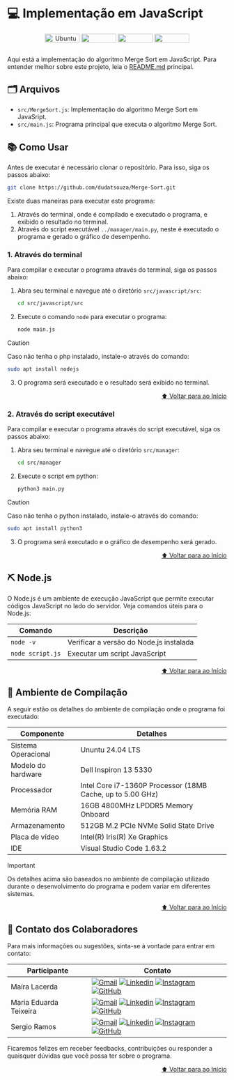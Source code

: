 # 💻 Implementação em JavaScript

<div align="center">
   <img align="center" height="20px" width="80px" alt="Ubuntu" src="https://img.shields.io/badge/Ubuntu-E95420?logo=ubuntu&logoColor=white"/>
   <img align="center" height="20px" width="80px" src="https://img.shields.io/badge/VS%20Code-blue?logo=visual%20studio%20code"/>
   <img align="center" height="20px" width="80px" src="https://img.shields.io/badge/Node.js-6DA55F?logo=node.js&logoColor=white"/>
   <img align="center" height="20px" width="80px" src="https://img.shields.io/badge/JavaScript-F7DF1E?logo=javascript&logoColor=black"/>
</div>

## 
Aqui está a implementação do algoritmo Merge Sort em JavaScript. Para entender melhor sobre este projeto, leia o [README.md](../../README.md) principal.

## 🗂 Arquivos

- `src/MergeSort.js`: Implementação do algoritmo Merge Sort em JavaSript.
- `src/main.js`: Programa principal que executa o algoritmo Merge Sort.

## 📚 Como Usar
Antes de executar é necessário clonar o repositório. Para isso, siga os passos abaixo:
```bash
git clone https://github.com/dudatsouza/Merge-Sort.git
```

Existe duas maneiras para executar este programa:
1. Através do terminal, onde é compilado e executado o programa, e exibido o resultado no terminal.
2. Através do script executável `../manager/main.py`, neste é executado o programa e gerado o gráfico de desempenho.

### 1. Através do terminal
Para compilar e executar o programa através do terminal, siga os passos abaixo:

1. Abra seu terminal e navegue até o diretório `src/javascript/src`:
    ```bash
    cd src/javascript/src
    ```

2. Execute o comando `node` para executar o programa:
    ```bash
    node main.js
    ```
> [!CAUTION]
> Caso não tenha o php instalado, instale-o através do comando:
> ```bash
> sudo apt install nodejs
> ```

3. O programa será executado e o resultado será exibido no terminal.
<p align="right"><a href="#-implementação-em-javascript">⬆️ Voltar para ao Início</a></p>

### 2. Através do script executável
Para compilar e executar o programa através do script executável, siga os passos abaixo:

1. Abra seu terminal e navegue até o diretório `src/manager`:
    ```bash
    cd src/manager
    ```
2. Execute o script em python:
    ```bash
    python3 main.py
    ```
> [!CAUTION]
> Caso não tenha o python instalado, instale-o através do comando:
> ```bash
> sudo apt install python3
> ```

3. O programa será executado e o gráfico de desempenho será gerado.
<p align="right"><a href="#-implementação-em-javascript">⬆️ Voltar para ao Início</a></p>

## ⛏ Node.js

O Node.js é um ambiente de execução JavaScript que permite executar códigos JavaScript no lado do servidor. Veja comandos úteis para o Node.js:


| Comando      | **Descrição**                           |
|--------------|-----------------------------------------|
| `node -v`    | Verificar a versão do Node.js instalada |
| `node script.js` | Executar um script JavaScript       |
<p align="right"><a href="#-implementação-em-javascript">⬆️ Voltar para ao Início</a></p>

## 🔧 Ambiente de Compilação
A seguir estão os detalhes do ambiente de compilação onde o programa foi executado:

| Componente      | Detalhes                          |
|-----------------|-----------------------------------|
| Sistema Operacional | Ununtu 24.04 LTS|
| Modelo do hardware| Dell Inspiron 13 5330|
| Processador     | Intel Core i7-1360P Processor (18MB Cache, up to 5.00 GHz)|
| Memória RAM     | 16GB 4800MHz LPDDR5 Memory Onboard|
| Armazenamento   | 512GB M.2 PCIe NVMe Solid State Drive|
| Placa de vídeo  | Intel(R) Iris(R) Xe Graphics |
| IDE             | Visual Studio Code 1.63.2|

> [!IMPORTANT]
> Os detalhes acima são baseados no ambiente de compilação utilizado durante o desenvolvimento do programa e podem variar em diferentes sistemas.
<p align="right"><a href="#-implementação-em-javascript">⬆️ Voltar para ao Início</a></p>    

## 📧 Contato dos Colaboradores
Para mais informações ou sugestões, sinta-se à vontade para entrar em contato:

| Participante           |  Contato  |                     
| -----------------------| ----------|
|  Maíra Lacerda | [![Gmail][Gmail Badge]][Gmail Colab 1] [![Linkedin][Linkedin Badge]][Linkedin Colab 1] [![Instagram][Instagram Badge]][Instagram Colab 1] [![GitHub][GitHub Badge]][GitHub Colab 1]|
|  Maria Eduarda Teixeira | [![Gmail][Gmail Badge]][Gmail Colab 2] [![Linkedin][Linkedin Badge]][Linkedin Colab 2] [![Instagram][Instagram Badge]][Instagram Colab 2] [![GitHub][GitHub Badge]][GitHub Colab 2]|
|  Sergio Ramos | [![Gmail][Gmail Badge]][Gmail Colab 3] [![Linkedin][Linkedin Badge]][Linkedin Colab 3] [![Instagram][Instagram Badge]][Instagram Colab 3] [![GitHub][GitHub Badge]][GitHub Colab 3]          |  

Ficaremos felizes em receber feedbacks, contribuições ou responder a quaisquer dúvidas que você possa ter sobre o programa.
<p align="right"><a href="#-implementação-em-javascript">⬆️ Voltar para ao Início</a></p>

[Gmail Badge]: https://img.shields.io/badge/-Gmail-c14438?style=flat-square&logo=Gmail&logoColor=white
[Linkedin Badge]: https://img.shields.io/badge/-LinkedIn-0e76a8?style=flat-square&logo=Linkedin&logoColor=white
[Instagram Badge]: https://img.shields.io/badge/-Instagram-e4405f?style=flat-square&logo=Instagram&logoColor=white
[GitHub Badge]: https://img.shields.io/badge/-GitHub-181717?style=flat-square&logo=GitHub&logoColor=white

[Gmail Colab 1]: mailto:mairaallacerda@gmail.com
[Gmail Colab 2]: mailto:dudateixeirasouza@gmail.com
[Gmail Colab 3]: mailto:sergiohenriquequedasramos@gmail.com

[Linkedin Colab 1]: https://www.linkedin.com/in/ma%C3%ADra-almeida-lacerda
[Linkedin Colab 2]: https://www.linkedin.com/in/maria-eduarda-teixeira-souza-2a2b3a254/
[Linkedin Colab 3]: https://www.linkedin.com/in/sergio-ramos-21057230a

[Instagram Colab 1]: https://www.instagram.com/mairaallacerda/
[Instagram Colab 2]: https://www.instagram.com/dudat_18/
[Instagram Colab 3]: https://www.instagram.com/eu__sergio/

[GitHub Colab 1]: https://github.com/mairaallacerda
[GitHub Colab 2]: https://github.com/dudatsouza
[GitHub Colab 3]: https://github.com/serginnn